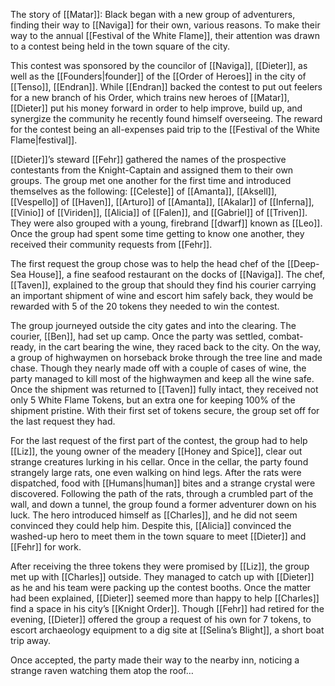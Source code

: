 The story of [[Matar]]: Black began with a new group of adventurers, finding their way to [[Naviga]] for their own, various reasons. To make their way to the annual [[Festival of the White Flame]], their attention was drawn to a contest being held in the town square of the city. 

This contest was sponsored by the councilor of [[Naviga]], [[Dieter]], as well as the [[Founders|founder]] of the [[Order of Heroes]] in the city of [[Tenso]], [[Endran]]. While [[Endran]] backed the contest to put out feelers for a new branch of his Order, which trains new heroes of [[Matar]], [[Dieter]] put his money forward in order to help improve, build up, and synergize the community he recently found himself overseeing. The reward for the contest being an all-expenses paid trip to the [[Festival of the White Flame|festival]]. 

[[Dieter]]’s steward [[Fehr]] gathered the names of the prospective contestants from the Knight-Captain and assigned them to their own groups. The group met one another for the first time and introduced themselves as the following: [[Celeste]] of [[Amanta]], [[Aksell]], [[Vespello]] of [[Haven]], [[Arturo]] of [[Amanta]], [[Akalar]] of [[Inferna]], [[Vinio]] of [[Viriden]], [[Alicia]] of [[Falen]], and [[Gabriel]] of [[Triven]]. They were also grouped with a young, firebrand [[dwarf]] known as [[Leo]]. Once the group had spent some time getting to know one another, they received their community requests from [[Fehr]].

The first request the group chose was to help the head chef of the [[Deep-Sea House]], a fine seafood restaurant on the docks of [[Naviga]]. The chef, [[Taven]], explained to the group that should they find his courier carrying an important shipment of wine and escort him safely back, they would be rewarded with 5 of the 20 tokens they needed to win the contest. 

The group journeyed outside the city gates and into the clearing. The courier, [[Ben]], had set up camp. Once the party was settled, combat-ready, in the cart bearing the wine, they raced back to the city. On the way, a group of highwaymen on horseback broke through the tree line and made chase. Though they nearly made off with a couple of cases of wine, the party managed to kill most of the highwaymen and keep all the wine safe. Once the shipment was returned to [[Taven]] fully intact, they received not only 5 White Flame Tokens, but an extra one for keeping 100% of the shipment pristine. With their first set of tokens secure, the group set off for the last request they had.

For the last request of the first part of the contest, the group had to help [[Liz]], the young owner of the meadery [[Honey and Spice]], clear out strange creatures lurking in his cellar. Once in the cellar, the party found strangely large rats, one even walking on hind legs. After the rats were dispatched, food with [[Humans|human]] bites and a strange crystal were discovered. Following the path of the rats, through a crumbled part of the wall, and down a tunnel, the group found a former adventurer down on his luck. The hero introduced himself as [[Charles]], and he did not seem convinced they could help him. Despite this, [[Alicia]] convinced the washed-up hero to meet them in the town square to meet [[Dieter]] and [[Fehr]] for work. 

After receiving the three tokens they were promised by [[Liz]], the group met up with [[Charles]] outside. They managed to catch up with [[Dieter]] as he and his team were packing up the contest booths. Once the matter had been explained, [[Dieter]] seemed more than happy to help [[Charles]] find a space in his city’s [[Knight Order]]. Though [[Fehr]] had retired for the evening, [[Dieter]] offered the group a request of his own for 7 tokens, to escort archaeology equipment to a dig site at [[Selina’s Blight]], a short boat trip away. 

Once accepted, the party made their way to the nearby inn, noticing a strange raven watching them atop the roof… 